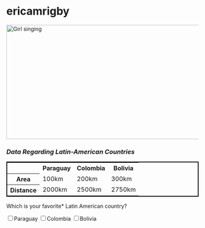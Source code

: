 # ericamrigby
<!DOCTYPE html>
  <html lang="en-US">
    <head>
      <meta charset="UTF-8">
      </meta charset>
  <link rel="stylesheet" type="text/css" href="main.css"></link>
    </head>
    <body>
  <img src="https://images.unsplash.com/photo-1558979158-65a1eaa08691?ixlib=rb-1.2.1&dpr=1&auto=format&fit=crop&w=416&h=312&q=60" width="800px" height="300px" alt="Girl singing"/>
  <h3><i>Data Regarding Latin-American Countries</i></h3>
  <table style="border: 2px solid black;">
    <tr>
      <th></th>
      <th>Paraguay</th>
      <th>Colombia</th>
      <th>Bolivia</th>
    </tr>
    <tr>
      <th>Area</th>
      <td>100km</td>
      <td>200km</td>
      <td>300km</td>
    </tr>
    <tr>
      <th>Distance</th>
      <td>2000km</td>
      <td>2500km</td>
      <td>2750km</td>
  </table>
  <form>
    <p>Which is your favorite* Latin American country?</p>
    <input name="favcountry" type="checkbox">Paraguay</input>
    <input name="favcountry" type="checkbox">Colombia</input>
    <input name="favcountry" type="checkbox">Bolivia</input>
      </body>
  </html>
